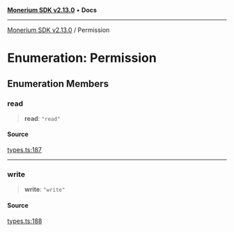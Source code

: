 [**Monerium SDK v2.13.0**](../README.md) • **Docs**

---

[Monerium SDK v2.13.0](../README.md) / Permission

# Enumeration: Permission

## Enumeration Members

### read

> **read**: `"read"`

#### Source

[types.ts:187](https://github.com/monerium/js-monorepo/blob/4397cd6d6b171e9f3bbb7c9a2278e6782b814c1a/packages/sdk/src/types.ts#L187)

---

### write

> **write**: `"write"`

#### Source

[types.ts:188](https://github.com/monerium/js-monorepo/blob/4397cd6d6b171e9f3bbb7c9a2278e6782b814c1a/packages/sdk/src/types.ts#L188)
